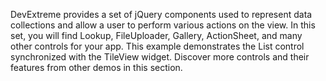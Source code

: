 DevExtreme provides a set of jQuery components used to represent data collections and allow a user to perform various actions on the view. In this set, you will find Lookup, FileUploader, Gallery, ActionSheet, and many other controls for your app. This example demonstrates the List control synchronized with the TileView widget. Discover more controls and their features from other demos in this section.